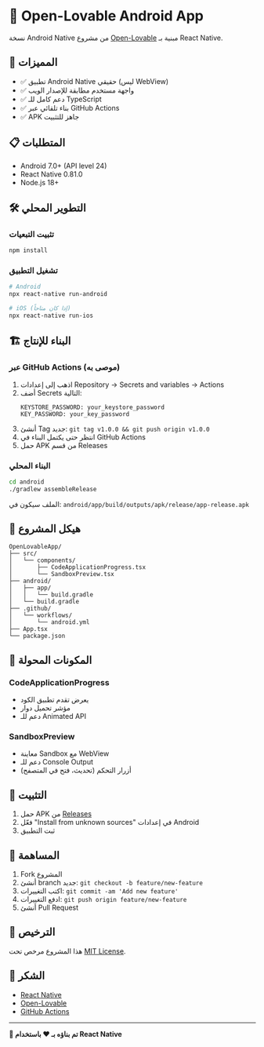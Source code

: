 # 📱 Open-Lovable Android App

نسخة Android Native من مشروع [Open-Lovable](https://github.com/mendableai/open-lovable) مبنية بـ React Native.

## 🚀 المميزات

- ✅ تطبيق Android Native حقيقي (ليس WebView)
- ✅ واجهة مستخدم مطابقة للإصدار الويب
- ✅ دعم كامل للـ TypeScript
- ✅ بناء تلقائي عبر GitHub Actions
- ✅ APK جاهز للتثبيت

## 📋 المتطلبات

- Android 7.0+ (API level 24)
- React Native 0.81.0
- Node.js 18+

## 🛠️ التطوير المحلي

### تثبيت التبعيات
```bash
npm install
```

### تشغيل التطبيق
```bash
# Android
npx react-native run-android

# iOS (إذا كان متاحاً)
npx react-native run-ios
```

## 🏗️ البناء للإنتاج

### عبر GitHub Actions (موصى به)

1. اذهب إلى إعدادات Repository → Secrets and variables → Actions
2. أضف Secrets التالية:
   ```
   KEYSTORE_PASSWORD: your_keystore_password
   KEY_PASSWORD: your_key_password
   ```
3. أنشئ Tag جديد: `git tag v1.0.0 && git push origin v1.0.0`
4. انتظر حتى يكتمل البناء في GitHub Actions
5. حمل APK من قسم Releases

### البناء المحلي

```bash
cd android
./gradlew assembleRelease
```

الملف سيكون في: `android/app/build/outputs/apk/release/app-release.apk`

## 📁 هيكل المشروع

```
OpenLovableApp/
├── src/
│   └── components/
│       ├── CodeApplicationProgress.tsx
│       └── SandboxPreview.tsx
├── android/
│   ├── app/
│   │   └── build.gradle
│   └── build.gradle
├── .github/
│   └── workflows/
│       └── android.yml
├── App.tsx
└── package.json
```

## 🔧 المكونات المحولة

### CodeApplicationProgress
- يعرض تقدم تطبيق الكود
- مؤشر تحميل دوار
- دعم للـ Animated API

### SandboxPreview
- معاينة Sandbox مع WebView
- دعم للـ Console Output
- أزرار التحكم (تحديث، فتح في المتصفح)

## 📱 التثبيت

1. حمل APK من [Releases](../../releases)
2. فعّل "Install from unknown sources" في إعدادات Android
3. ثبت التطبيق

## 🤝 المساهمة

1. Fork المشروع
2. أنشئ branch جديد: `git checkout -b feature/new-feature`
3. اكتب التغييرات: `git commit -am 'Add new feature'`
4. ادفع التغييرات: `git push origin feature/new-feature`
5. أنشئ Pull Request

## 📄 الترخيص

هذا المشروع مرخص تحت [MIT License](LICENSE).

## 🙏 الشكر

- [React Native](https://reactnative.dev/)
- [Open-Lovable](https://github.com/mendableai/open-lovable)
- [GitHub Actions](https://github.com/features/actions)

---

**🎉 تم بناؤه بـ ❤️ باستخدام React Native**
